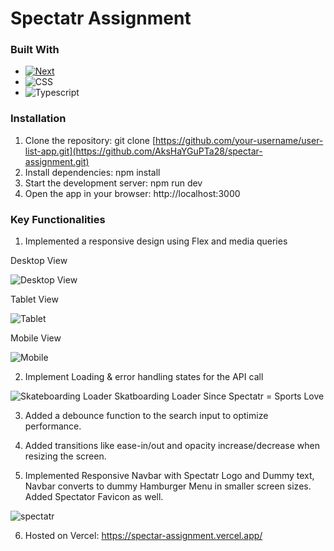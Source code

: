 # Spectatr Assignment

### Built With

* [![Next][Next.js]][Next-url]
* ![CSS][CSS-IMG]
* ![Typescript][Typescript-IMG]

[Next-url]: https://nextjs.org/
[Next.js]: https://img.shields.io/badge/next.js-000000?style=for-the-badge&logo=nextdotjs&logoColor=white
[CSS-IMG]: https://img.shields.io/badge/CSS-1572B6?logo=css3&logoColor=fff
[Typescript-IMG]: https://img.shields.io/badge/TypeScript-3178C6?logo=typescript&logoColor=fff

### Installation
1. Clone the repository: git clone [https://github.com/your-username/user-list-app.git](https://github.com/AksHaYGuPTa28/spectar-assignment.git)
2. Install dependencies: npm install
3. Start the development server: npm run dev
4. Open the app in your browser: http://localhost:3000

### Key Functionalities

1. Implemented a responsive design using Flex and media queries

Desktop View

![Desktop View](https://github.com/user-attachments/assets/b57a710e-60d1-478a-9589-a87826577ed9)

Tablet View

![Tablet](https://github.com/user-attachments/assets/ac88b103-46b9-47bf-a57c-039a9601539c)

Mobile View

![Mobile](https://github.com/user-attachments/assets/236fffea-06ab-4464-b3a0-040f5e5e455b)


2. Implement Loading & error handling states for the API call

![Skateboarding Loader](https://github.com/user-attachments/assets/74c3693e-0bde-479b-a4ec-dbef624c61b1) Skatboarding Loader Since Spectatr = Sports Love

3. Added a debounce function to the search input to optimize performance.

4. Added transitions like ease-in/out and opacity increase/decrease when resizing the screen.

5. Implemented Responsive Navbar with Spectatr Logo and Dummy text, Navbar converts to dummy Hamburger Menu in smaller screen sizes. Added Spectator Favicon as well.

![spectatr](https://github.com/user-attachments/assets/85583010-67c6-43c3-80b4-ebba925eb188)

6. Hosted on Vercel: https://spectar-assignment.vercel.app/


 
